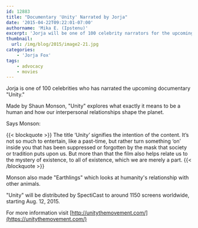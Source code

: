 ```yaml
---
id: 12883
title: "Documentary 'Unity' Narrated by Jorja"
date: '2015-04-22T09:22:01-07:00'
authorname: 'Mika E. (Ipstenu)'
excerpt: 'Jorja will be one of 100 celebrity narrators for the upcoming documentary.'
thumbnail:
  url: /img/blog/2015/image2-21.jpg
categories:
    - 'Jorja Fox'
tags:
    - advocacy
    - movies
---
```


Jorja is one of 100 celebrities who has narrated the upcoming documentary "Unity."

Made by Shaun Monson, "Unity" explores what exactly it means to be a human and how our interpersonal relationships shape the planet.

Says Monson:

{{< blockquote >}}
The title ‘Unity’ signifies the intention of the content. It’s not so much to entertain, like a past-time, but rather turn something ‘on’ inside you that has been suppressed or forgotten by the mask that society or tradition puts upon us. But more than that the film also helps relate us to the mystery of existence, to all of existence, which we are merely a part.
{{< /blockquote >}}

Monson also made "Earthlings" which looks at humanity's relationship with other animals.

"Unity" will be distributed by SpectiCast to around 1150 screens worldwide, starting Aug. 12, 2015.

For more information visit [http://unitythemovement.com/](https://unitythemovement.com/)
